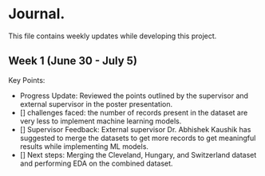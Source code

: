 # Journal.

This file contains weekly updates while developing this project.

## Week 1 (June 30 - July 5)

Key Points:

- Progress Update: Reviewed the points outlined by the supervisor and external supervisor in the poster presentation.
- [] challenges faced: the number of records present in the dataset are very less to implement machine learning models.
- [] Supervisor Feedback: External supervisor Dr. Abhishek Kaushik has suggested to merge the datasets to get more records to get meaningful results while implementing ML models.
- [] Next steps: Merging the Cleveland, Hungary, and Switzerland dataset and performing EDA on the combined dataset.